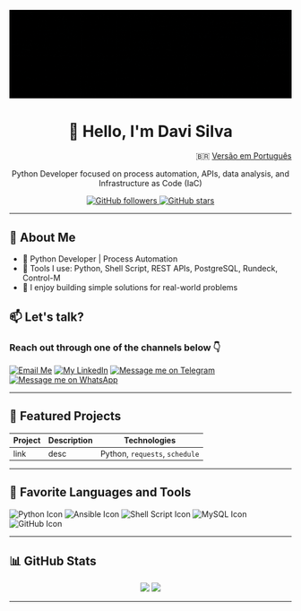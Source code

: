 <p>
 <img src="img/DedicadoTech.gif" alt="Dedicadotech Logo" title="Dedicadotech"/>
</p>

<h1 align="center">👋 Hello, I'm Davi Silva</h1>

<p align="right">
🇧🇷 <a href="README.pt-br.md">Versão em Português</a>
</p>

<p align="center">
  Python Developer focused on process automation, APIs, data analysis, and Infrastructure as Code (IaC)
</p>

<p align="center">
  <a href="https://github.com/dedicadotech">
    <img src="https://img.shields.io/github/followers/dedicadotech?style=plastic&color=blue" alt="GitHub followers" title="Followers"/>
  </a>
  <a href="https://github.com/dedicadotech?tab=repositories">
    <img src="https://img.shields.io/github/stars/dedicadotech?affiliations=OWNER&style=plastic&color=blue" alt="GitHub stars" title="Stars"/>
  </a>
</p>

---

## 🚀 About Me  
- 💼 Python Developer | Process Automation  
- 🔧 Tools I use: Python, Shell Script, REST APIs, PostgreSQL, Rundeck, Control-M  
- 🎯 I enjoy building simple solutions for real-world problems  

## 📫 Let's talk?  
### Reach out through one of the channels below 👇  
[![Email Me](https://img.shields.io/badge/email-Contact%20me-green?style=for-the-badge&logo=gmail&logoColor=white)](mailto:dedicadotech@gmail.com)
[![My LinkedIn](https://img.shields.io/badge/LinkedIn-Contact%20me-0A66C2?style=for-the-badge&logo=LinkedIn&logoColor=white)](https://www.linkedin.com/in/dedicadotech)
[![Message me on Telegram](https://img.shields.io/badge/Telegram-Contact%20me-2CA5E0?style=for-the-badge&logo=telegram&logoColor=white)](https://t.me/dedicadotech)
[![Message me on WhatsApp](https://img.shields.io/badge/WhatsApp-Contact%20me-25D366?style=for-the-badge&logo=whatsapp&logoColor=white)](https://wa.me/5511941402314?text=I%27m%20from%20Dedicadotech%2C%20specialized%20in%20system%20development%2C%20process%20automation%2C%20and%20custom%20solutions.%20Shall%20we%20talk%3F)

---


## 🧪 Featured Projects

| Project | Description | Technologies |
|--------|-------------|--------------|
| link | desc | Python, `requests`, `schedule` |

---

## 📌 Favorite Languages and Tools

<p align="left">
  <img src="https://img.icons8.com/color/48/000000/python.png" alt="Python Icon" title="Python"/>
  <img src="https://img.icons8.com/color/48/ansible.png" alt="Ansible Icon" title="Ansible"/>
  <img src="https://img.icons8.com/plasticine/48/000000/console.png" alt="Shell Script Icon" title="Shell Script"/>
  <img src="https://img.icons8.com/fluency/48/mysql-logo.png" alt="MySQL Icon" title="MySQL"/>
  <img src="https://img.icons8.com/glyph-neue/64/github.png" alt="GitHub Icon" title="GitHub"/>
</p>

---

## 📊 GitHub Stats
<p align="center">
  <img height="180em" src="https://github-readme-stats.vercel.app/api?username=dedicadotech&show_icons=true&theme=radical"/>
  <img height="180em" src="https://github-readme-stats.vercel.app/api/top-langs/?username=dedicadotech&layout=compact&theme=radical"/>
</p>

---